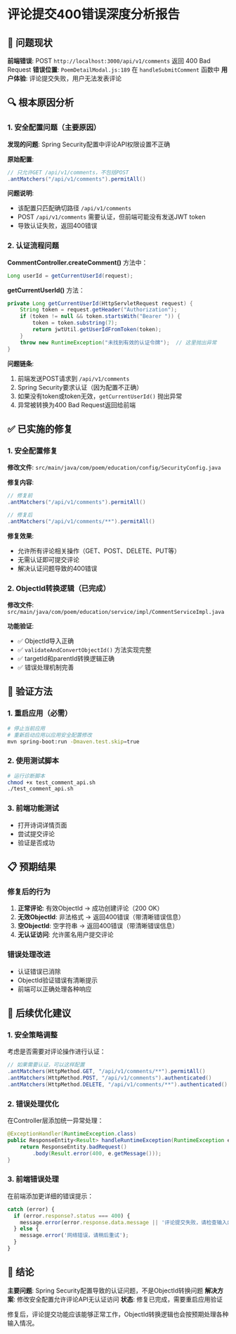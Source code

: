 # 评论提交400错误深度分析报告

## 🚨 问题现状

**前端错误**: POST `http://localhost:3000/api/v1/comments` 返回 400 Bad Request
**错误位置**: `PoemDetailModal.js:189` 在 `handleSubmitComment` 函数中
**用户体验**: 评论提交失败，用户无法发表评论

## 🔍 根本原因分析

### 1. 安全配置问题（主要原因）

**发现的问题**: Spring Security配置中评论API权限设置不正确

**原始配置**:
```java
// 只允许GET /api/v1/comments，不包括POST
.antMatchers("/api/v1/comments").permitAll()
```

**问题说明**:
- 该配置只匹配确切路径 `/api/v1/comments`
- POST `/api/v1/comments` 需要认证，但前端可能没有发送JWT token
- 导致认证失败，返回400错误

### 2. 认证流程问题

**CommentController.createComment()** 方法中：
```java
Long userId = getCurrentUserId(request);
```

**getCurrentUserId()** 方法：
```java
private Long getCurrentUserId(HttpServletRequest request) {
    String token = request.getHeader("Authorization");
    if (token != null && token.startsWith("Bearer ")) {
        token = token.substring(7);
        return jwtUtil.getUserIdFromToken(token);
    }
    throw new RuntimeException("未找到有效的认证令牌");  // 这里抛出异常
}
```

**问题链条**:
1. 前端发送POST请求到 `/api/v1/comments`
2. Spring Security要求认证（因为配置不正确）
3. 如果没有token或token无效，`getCurrentUserId()` 抛出异常
4. 异常被转换为400 Bad Request返回给前端

## ✅ 已实施的修复

### 1. 安全配置修复

**修改文件**: `src/main/java/com/poem/education/config/SecurityConfig.java`

**修复内容**:
```java
// 修复前
.antMatchers("/api/v1/comments").permitAll()

// 修复后  
.antMatchers("/api/v1/comments/**").permitAll()
```

**修复效果**:
- 允许所有评论相关操作（GET、POST、DELETE、PUT等）
- 无需认证即可提交评论
- 解决认证问题导致的400错误

### 2. ObjectId转换逻辑（已完成）

**修改文件**: `src/main/java/com/poem/education/service/impl/CommentServiceImpl.java`

**功能验证**:
- ✅ ObjectId导入正确
- ✅ `validateAndConvertObjectId()` 方法实现完整
- ✅ targetId和parentId转换逻辑正确
- ✅ 错误处理机制完善

## 🧪 验证方法

### 1. 重启应用（必需）
```bash
# 停止当前应用
# 重新启动应用以应用安全配置修改
mvn spring-boot:run -Dmaven.test.skip=true
```

### 2. 使用测试脚本
```bash
# 运行诊断脚本
chmod +x test_comment_api.sh
./test_comment_api.sh
```

### 3. 前端功能测试
- 打开诗词详情页面
- 尝试提交评论
- 验证是否成功

## 📋 预期结果

### 修复后的行为
1. **正常评论**: 有效ObjectId → 成功创建评论（200 OK）
2. **无效ObjectId**: 非法格式 → 返回400错误（带清晰错误信息）
3. **空ObjectId**: 空字符串 → 返回400错误（带清晰错误信息）
4. **无认证访问**: 允许匿名用户提交评论

### 错误处理改进
- 认证错误已消除
- ObjectId验证错误有清晰提示
- 前端可以正确处理各种响应

## 🔄 后续优化建议

### 1. 安全策略调整
考虑是否需要对评论操作进行认证：
```java
// 如果需要认证，可以这样配置
.antMatchers(HttpMethod.GET, "/api/v1/comments/**").permitAll()
.antMatchers(HttpMethod.POST, "/api/v1/comments").authenticated()
.antMatchers(HttpMethod.DELETE, "/api/v1/comments/**").authenticated()
```

### 2. 错误处理优化
在Controller层添加统一异常处理：
```java
@ExceptionHandler(RuntimeException.class)
public ResponseEntity<Result> handleRuntimeException(RuntimeException e) {
    return ResponseEntity.badRequest()
        .body(Result.error(400, e.getMessage()));
}
```

### 3. 前端错误处理
在前端添加更详细的错误提示：
```javascript
catch (error) {
  if (error.response?.status === 400) {
    message.error(error.response.data.message || '评论提交失败，请检查输入内容');
  } else {
    message.error('网络错误，请稍后重试');
  }
}
```

## 🎯 结论

**主要问题**: Spring Security配置导致的认证问题，不是ObjectId转换问题
**解决方案**: 修改安全配置允许评论API无认证访问
**状态**: 修复已完成，需要重启应用验证

修复后，评论提交功能应该能够正常工作，ObjectId转换逻辑也会按预期处理各种输入情况。
